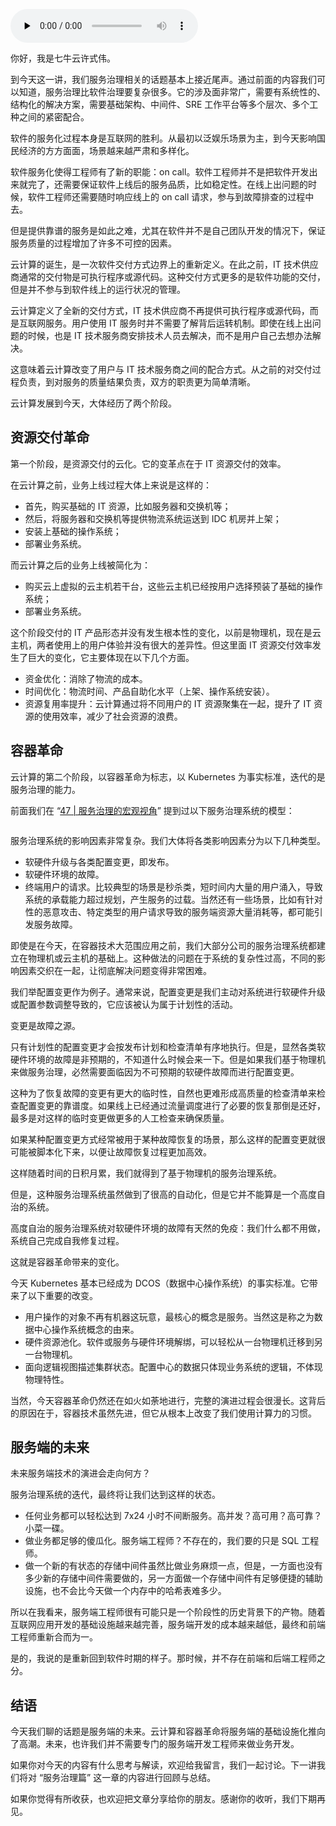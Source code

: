 <audio id="audio" title="55 | 云计算、容器革命与服务端的未来" controls="" preload="none"><source id="mp3" src="https://static001.geekbang.org/resource/audio/c5/17/c5d8279b1d293358dce024628a043617.mp3"></audio>

你好，我是七牛云许式伟。

到今天这一讲，我们服务治理相关的话题基本上接近尾声。通过前面的内容我们可以知道，服务治理比软件治理要复杂很多。它的涉及面非常广，需要有系统性的、结构化的解决方案，需要基础架构、中间件、SRE 工作平台等多个层次、多个工种之间的紧密配合。

软件的服务化过程本身是互联网的胜利。从最初以泛娱乐场景为主，到今天影响国民经济的方方面面，场景越来越严肃和多样化。

软件服务化使得工程师有了新的职能：on call。软件工程师并不是把软件开发出来就完了，还需要保证软件上线后的服务品质，比如稳定性。在线上出问题的时候，软件工程师还需要随时响应线上的 on call 请求，参与到故障排查的过程中去。

但是提供靠谱的服务是如此之难，尤其在软件并不是自己团队开发的情况下，保证服务质量的过程增加了许多不可控的因素。

云计算的诞生，是一次软件交付方式边界上的重新定义。在此之前，IT 技术供应商通常的交付物是可执行程序或源代码。这种交付方式更多的是软件功能的交付，但是并不参与到软件线上的运行状况的管理。

云计算定义了全新的交付方式，IT 技术供应商不再提供可执行程序或源代码，而是互联网服务。用户使用 IT 服务时并不需要了解背后运转机制。即使在线上出问题的时候，也是 IT 技术服务商安排技术人员去解决，而不是用户自己去想办法解决。

这意味着云计算改变了用户与 IT 技术服务商之间的配合方式。从之前的对交付过程负责，到对服务的质量结果负责，双方的职责更为简单清晰。

云计算发展到今天，大体经历了两个阶段。

## 资源交付革命

第一个阶段，是资源交付的云化。它的变革点在于 IT 资源交付的效率。

在云计算之前，业务上线过程大体上来说是这样的：

- 首先，购买基础的 IT 资源，比如服务器和交换机等；
- 然后，将服务器和交换机等提供物流系统运送到 IDC 机房并上架；
- 安装上基础的操作系统；
- 部署业务系统。

而云计算之后的业务上线被简化为：

- 购买云上虚拟的云主机若干台，这些云主机已经按用户选择预装了基础的操作系统；
- 部署业务系统。

这个阶段交付的 IT 产品形态并没有发生根本性的变化，以前是物理机，现在是云主机，两者使用上的用户体验并没有很大的差异性。但这里面 IT 资源交付效率发生了巨大的变化，它主要体现在以下几个方面。

- 资金优化：消除了物流的成本。
- 时间优化：物流时间、产品自助化水平（上架、操作系统安装）。
- 资源复用率提升：云计算通过将不同用户的 IT 资源聚集在一起，提升了 IT 资源的使用效率，减少了社会资源的浪费。

## 容器革命

云计算的第二个阶段，以容器革命为标志，以 Kubernetes 为事实标准，迭代的是服务治理的能力。

前面我们在 “[47 | 服务治理的宏观视角](https://time.geekbang.org/column/article/144803)” 提到过以下服务治理系统的模型：

<img src="https://static001.geekbang.org/resource/image/37/95/370482fbdc92c69bed1e74de122b4f95.png" alt="">

服务治理系统的影响因素非常复杂。我们大体将各类影响因素分为以下几种类型。

- 软硬件升级与各类配置变更，即发布。
- 软硬件环境的故障。
- 终端用户的请求。比较典型的场景是秒杀类，短时间内大量的用户涌入，导致系统的承载能力超过规划，产生服务的过载。当然还有一些场景，比如有针对性的恶意攻击、特定类型的用户请求导致的服务端资源大量消耗等，都可能引发服务故障。

即使是在今天，在容器技术大范围应用之前，我们大部分公司的服务治理系统都建立在物理机或云主机的基础上。这种做法的问题在于系统的复杂性过高，不同的影响因素交织在一起，让彻底解决问题变得非常困难。

我们举配置变更作为例子。通常来说，配置变更是我们主动对系统进行软硬件升级或配置参数调整导致的，它应该被认为属于计划性的活动。

变更是故障之源。

只有计划性的配置变更才会按发布计划和检查清单有序地执行。但是，显然各类软硬件环境的故障是非预期的，不知道什么时候会来一下。但是如果我们基于物理机来做服务治理，必然需要面临因为不可预期的软硬件故障而进行配置变更。

这种为了恢复故障的变更有更大的临时性，自然也更难形成高质量的检查清单来检查配置变更的靠谱度。如果线上已经通过流量调度进行了必要的恢复那倒是还好，最多是对这样的临时变更做更多的人工检查来确保质量。

如果某种配置变更方式经常被用于某种故障恢复的场景，那么这样的配置变更就很可能被脚本化下来，以便让故障恢复过程更加高效。

这样随着时间的日积月累，我们就得到了基于物理机的服务治理系统。

但是，这种服务治理系统虽然做到了很高的自动化，但是它并不能算是一个高度自治的系统。

高度自治的服务治理系统对软硬件环境的故障有天然的免疫：我们什么都不用做，系统自己完成自我修复过程。

这就是容器革命带来的变化。

今天 Kubernetes 基本已经成为 DCOS（数据中心操作系统）的事实标准。它带来了以下重要的改变。

- 用户操作的对象不再有机器这玩意，最核心的概念是服务。当然这是称之为数据中心操作系统概念的由来。
- 硬件资源池化。软件或服务与硬件环境解绑，可以轻松从一台物理机迁移到另一台物理机。
- 面向逻辑视图描述集群状态。配置中心的数据只体现业务系统的逻辑，不体现物理特性。

当然，今天容器革命仍然还在如火如荼地进行，完整的演进过程会很漫长。这背后的原因在于，容器技术虽然先进，但它从根本上改变了我们使用计算力的习惯。

## 服务端的未来

未来服务端技术的演进会走向何方？

服务治理系统的迭代，最终将让我们达到这样的状态。

- 任何业务都可以轻松达到 7x24 小时不间断服务。高并发？高可用？高可靠？小菜一碟。
- 做业务都足够的傻瓜化。服务端工程师？不存在的，我们要的只是 SQL 工程师。
- 做一个新的有状态的存储中间件虽然比做业务麻烦一点，但是，一方面也没有多少新的存储中间件需要做的，另一方面做一个存储中间件有足够便捷的辅助设施，也不会比今天做一个内存中的哈希表难多少。

所以在我看来，服务端工程师很有可能只是一个阶段性的历史背景下的产物。随着互联网应用开发的基础设施越来越完善，服务端开发的成本越来越低，最终和前端工程师重新合而为一。

是的，我说的是重新回到软件时期的样子。那时候，并不存在前端和后端工程师之分。

## 结语

今天我们聊的话题是服务端的未来。云计算和容器革命将服务端的基础设施化推向了高潮。未来，也许我们并不需要专门的服务端开发工程师来做业务开发。

如果你对今天的内容有什么思考与解读，欢迎给我留言，我们一起讨论。下一讲我们将对 “服务治理篇” 这一章的内容进行回顾与总结。

如果你觉得有所收获，也欢迎把文章分享给你的朋友。感谢你的收听，我们下期再见。
